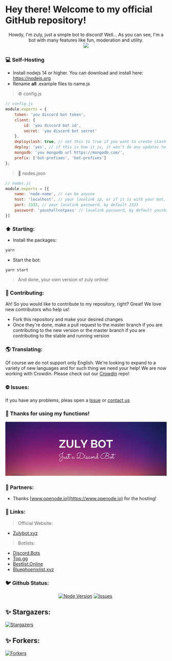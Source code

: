 # Hey there! Welcome to my official GitHub repository!

<p align="center">
Howdy, I'm zuly, just a simple bot to discord!
Well... As you can see, I'm a bot with many features like fun, moderation and utility.<br>
<a title="Crowdin" target="_blank" href="https://crowdin.com/project/zuly"><img src="https://badges.crowdin.net/zuly/localized.svg"></a>
</p>

### 💻 Self-Hosting
- Install nodejs 14 or higher. You can download and install here: https://nodejs.org
- Rename **all** .example files to name.js
> ⚙️ config.js
```js
// config.js
module.exports = {
	token: 'you discord bot token',
	client: {
		id: 'you discord bot id',
		secret: 'you discord bot secret'
	},
    deployslash: true, // set this to true if you want to create slash-commands and false if you just want to update.
	deploy: 'yes', // if this is how it is, it won't do any updates to slash-commands
	mongodb: 'you mongodb url https://mongodb.com/',
	prefix: ['bot-prefixes', 'bot-prefixes']
};
```
> 🎵 nodes.json
```js
// nodes.js
module.exports = [{
	name: 'node-name', // can be anyone
	host: 'localhost', // your lavalink ip, or if it is with your bot, localhost
	port: 2333, // your lavalink password, by default 2333
	password: 'youshallnotpass' // lavalink password, by default youshallnotpass
}]
```
### ⬆️ Starting:
- Install the packages:
```bash
yarn
```
- Start the bot:
```
yarn start
```
> And done, your own version of zuly online!
### 🥳 Contributing:
Ah! So you would like to contribute to my repository, right? Great! We love new contributors who help us!
- Fork this repository and make your desired changes
- Once they're done, make a pull request to the master branch if you are contributing to the new version or the master branch if you are contributing to the stable and running version
### 🌎 Translating:
Of course we do not support only English. We're looking to expand to a variety of new languages and for such thing we need your help! We are now working with Crowdin. Please check out our [Crowdin](https://crowdin.com/project/zuly) repo!
### ⛔ Issues:
If you have any problems, pleas open a [Issue](https://github.com/zulybot/zuly/issues) or [contact us](https://zulybot.xyz/discord)
### 👋 Thanks for using my functions!
![ZulyBot](/assets/readme/banner.jpeg)
### 🤝 Partners:
- Thanks [www.openode.io](https://www.openode.io) for the hosting!
### 🔗 Links:
> Official Website:
- [Zulybot.xyz](https://zulybot.xyz/)
> Botlists:
- [Discord.Bots](https://discord.bots.gg/bots/880173509077266483)
- [Top.gg](https://top.gg/bot/880173509077266483)
- [Bestlist.Online](https://bestlist.online/bots/880173509077266483)
- [Bluephoenixlist.xyz](https://bluephoenixlist.xyz/bot/880173509077266483)
### 🐦 Github Status:
<p align="center">
<a href="https://nodejs.org/en/download/"><img src="https://img.shields.io/badge/Node.JS-43853D.svg?style=for-the-badge&amp;logo=node.js&amp;logoColor=white" alt="Node Version"></a> <a href="https://github.com/zulybot/zuly/issues"><img src="https://img.shields.io/github/issues/zulybot/zuly?style=for-the-badge&amp;color=green" alt="Issues"></a> <a href="https://github.com/zulybot/zuly/pulls"><img src="https://img.shields.io/github/issues-pr/zulybot/zuly?style=for-the-badge&amp;color=green" alt=""></a>
<h2 id="-stargazers-">✨ Stargazers:</h2>
<p><a href="https://github.com/zulybot/zuly/stargazers"><img src="https://reporoster.com/stars/zulybot/zuly" alt="Stargazers"></a></p>
<h2 id="-forkers-">✨ Forkers:</h2>
<p><a href="https://github.com/zulybot/zuly/network/members"><img src="https://reporoster.com/forks/zulybot/zuly" alt="Forkers"></a></p>
</p>
